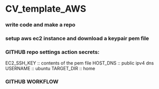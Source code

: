 # CV_template_AWS
### write code and make a repo

### setup aws ec2 instance and download a keypair pem file

### GITHUB repo settings action secrets: 
EC2_SSH_KEY :: contents of the pem file
HOST_DNS :: public ipv4 dns
USERNAME :: ubuntu
TARGET_DIR :: home

### GITHUB WORKFLOW